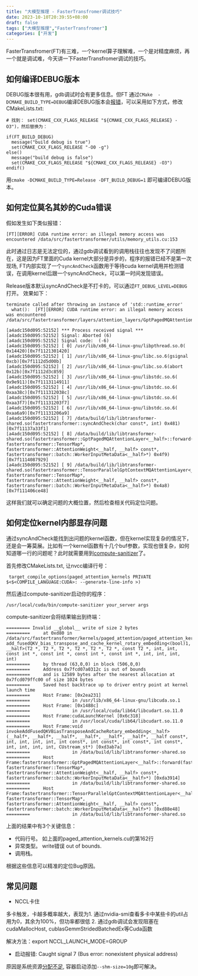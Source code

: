 ```yaml
---
title: "大模型推理 - FasterTransfromer调试技巧"
date: 2023-10-10T20:39:55+08:00
draft: false
tags: ["大模型推理","FasterTransfromer"]
categories: ["开发"]
---
```



FasterTransfromer(FT)有三难，一个kernel算子理解难，一个是对精度麻烦，再一个就是调试难，今天讲一下FasterTransfromer调试的技巧。

## 如何编译DEBUG版本

DEBUG版本很有用，gdb调试时会有更多信息。但FT 通过`CMake  -DCMAKE_BUILD_TYPE=DEBUG`编译DEBUG版本会[报错][1]，可以采用如下方式，修改CMakeLists.txt:

```
# 找到： set(CMAKE_CXX_FLAGS_RELEASE "${CMAKE_CXX_FLAGS_RELEASE} -O3")，然后替换为：

if(FT_BUILD_DEBUG)
  message("build debug is true")
  set(CMAKE_CXX_FLAGS_RELEASE "-O0 -g")
else()
  message("build debug is false")
  set(CMAKE_CXX_FLAGS_RELEASE "${CMAKE_CXX_FLAGS_RELEASE} -O3")
endif()
```

用`cmake -DCMAKE_BUILD_TYPE=Release -DFT_BUILD_DEBUG=1` 即可编译DEBUG版本。

## 如何定位莫名其妙的Cuda错误

假如发生如下类似报错：
```
[FT][ERROR] CUDA runtime error: an illegal memory access was encountered /data/src/fastertransformer/utils/memory_utils.cu:153
```
此时通过日志是无法定位的，通过gdb调试看到的调用栈往往也发现不了问题所在，这是因为FT里面的Cuda  kernel大部分是异步的，程序的报错已经不是第一次现场, FT内部实现了一个`syncAndCheck`函数用于等待cuda kernel调用并检测错误，在调用kernel后跟一个syncAndCheck，可以第一时间发现错误。

Release版本默认syncAndCheck是不打卡的，可以通过`FT_DEBUG_LEVEL=DEBUG`打开。
效果如下：

```
terminate called after throwing an instance of 'std::runtime_error'
  what():  [FT][ERROR] CUDA runtime error: an illegal memory access was encountered /data/src/fastertransformer/layers/attention_layers/GptPagedMQAttentionLayer.cc:244 

[a4adc150d095:52152] *** Process received signal ***
[a4adc150d095:52152] Signal: Aborted (6)
[a4adc150d095:52152] Signal code:  (-6)
[a4adc150d095:52152] [ 0] /usr/lib/x86_64-linux-gnu/libpthread.so.0( 0x14420)[0x7f1121301420]
[a4adc150d095:52152] [ 1] /usr/lib/x86_64-linux-gnu/libc.so.6(gsignal 0xcb)[0x7f1112d5d00b]
[a4adc150d095:52152] [ 2] /usr/lib/x86_64-linux-gnu/libc.so.6(abort 0x12b)[0x7f1112d3c859]
[a4adc150d095:52152] [ 3] /usr/lib/x86_64-linux-gnu/libstdc.so.6( 0x9e911)[0x7f1113114911]
[a4adc150d095:52152] [ 4] /usr/lib/x86_64-linux-gnu/libstdc.so.6( 0xaa38c)[0x7f111312038c]
[a4adc150d095:52152] [ 5] /usr/lib/x86_64-linux-gnu/libstdc.so.6( 0xaa3f7)[0x7f11131203f7]
[a4adc150d095:52152] [ 6] /usr/lib/x86_64-linux-gnu/libstdc.so.6( 0xaa6a9)[0x7f11131206a9]
[a4adc150d095:52152] [ 7] /data/build/lib/libtransformer-shared.so(fastertransformer::syncAndCheck(char const*, int) 0x481)[0x7f11137a33f1]
[a4adc150d095:52152] [ 8] /data/build/lib/libtransformer-shared.so(fastertransformer::GptPagedMQAttentionLayer<__half>::forward(fastertransformer::TensorMap*, fastertransformer::TensorMap*, fastertransformer::AttentionWeight<__half, __half> const*, fastertransformer::batch::WorkerInputMetaData<__half>*) 0x4f9)[0x7f1114087929]
[a4adc150d095:52152] [ 9] /data/build/lib/libtransformer-shared.so(fastertransformer::TensorParallelGptContextMQAttentionLayer<__half>::forward(fastertransformer::TensorMap*, fastertransformer::TensorMap*, fastertransformer::AttentionWeight<__half, __half> const*, fastertransformer::batch::WorkerInputMetaData<__half>*) 0x4a8)[0x7f111406ce48]
```

这样我们就可以确定问题的大概位置，然后检查相关代码定位问题。

## 如何定位kernel内部显存问题

通过syncAndCheck能找到出问题的kernel函数，但在kernel实现复杂的情况下，还是会一筹莫展。比如有一个kernel函数有十几个buf参数，实现也很复杂，如何知道哪一行的问题呢？此时就需要用到[compute-sanitizer][3]了。

首先修改CMakeLists.txt,  让nvcc编译行号：
```
 target_compile_options(paged_attention_kernels PRIVATE $<$<COMPILE_LANGUAGE:CUDA>: --generate-line-info >)
```
然后通过compute-sanitizer启动你的程序：
```
/usr/local/cuda/bin/compute-sanitizer your_server args
```

compute-sanitizer会将结果输出到终端：
```
========= Invalid __global__ write of size 2 bytes
=========     at 0xd80 in /data/src/fastertransformer/kernels/paged_attention/paged_attention_kernels.cu:162:void add_fusedQKV_bias_transpose_and_cache_kernel_rotary_embedding<(bool)1, __half>(T2 *, T2 *, T2 *, T2 *, T2 *, T2 *, const T2 *, int, int, const int *, const int *, const int *, const int *, int, int, int, int)
=========     by thread (63,0,0) in block (506,0,0)
=========     Address 0x7fcd07a0312c is out of bounds
=========     and is 12589 bytes after the nearest allocation at 0x7fcd079ffc00 of size 1024 bytes
=========     Saved host backtrace up to driver entry point at kernel launch time
=========     Host Frame: [0x2ea231]
=========                in /usr/lib/x86_64-linux-gnu/libcuda.so.1
=========     Host Frame: [0x1488c]
=========                in /usr/local/cuda/lib64/libcudart.so.11.0
=========     Host Frame:cudaLaunchKernel [0x6c318]
=========                in /usr/local/cuda/lib64/libcudart.so.11.0
=========     Host Frame:void invokeAddFusedQKVBiasTransposeAndCacheRotary_embedding<__half>(__half*, __half*, __half*, __half*, __half*, __half*, __half const*, int, int, int, int, int const*, int const*, int const*, int const*, int, int, int, int, CUstream_st*) [0xd3ab7a]
=========                in /data/build/lib/libtransformer-shared.so
=========     Host Frame:fastertransformer::GptPagedMQAttentionLayer<__half>::forward(fastertransformer::TensorMap*, fastertransformer::TensorMap*, fastertransformer::AttentionWeight<__half, __half> const*, fastertransformer::batch::WorkerInputMetaData<__half>*) [0xda3914]
=========                in /data/build/lib/libtransformer-shared.so
=========     Host Frame:fastertransformer::TensorParallelGptContextMQAttentionLayer<__half>::forward(fastertransformer::TensorMap*, fastertransformer::TensorMap*, fastertransformer::AttentionWeight<__half, __half> const*, fastertransformer::batch::WorkerInputMetaData<__half>*) [0xd88e48]
=========                in /data/build/lib/libtransformer-shared.so

```

上面的结果中有3个关键信息：
* 代码行号。 如上面的paged_attention_kernels.cu的第162行
* 异常类型。 write错误 out of bounds.
 * 调用栈。

根据这些信息可以精准的定位Bug原因。

## 常见问题

*  NCCL卡住

多卡触发，卡越多概率越大，表现为1. 通过nvidia-smi查看多卡中某些卡的util占用为0，其余为100%，但功率都很低 2. 通过gdb调试会发现阻塞在cudaMallocHost, cublasGemmStridedBatchedEx等Cuda函数

解决方法：export NCCL_LAUNCH_MODE=GROUP

* 启动报错: Caught signal 7 (Bus error: nonexistent physical address)

原因是系统资源[分配不足][2], 容器启动添加`--shm-size=10g`即可解决。




[1]: https://github.com/NVIDIA/FasterTransformer/issues/590
[2]: https://docs.nvidia.com/deeplearning/nccl/user-guide/docs/troubleshooting.html#sharing-data
[3]: https://docs.nvidia.com/compute-sanitizer/ComputeSanitizer/index.html

